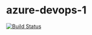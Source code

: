 # azure-devops-1

[![Build Status](https://dev.azure.com/Smayank252/Azure-Devops-morning-class/_apis/build/status/smayank252.azure-devops-1?branchName=master)](https://dev.azure.com/Smayank252/Azure-Devops-morning-class/_build/latest?definitionId=57&branchName=master)
